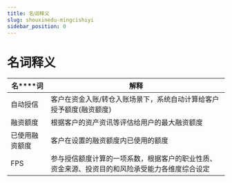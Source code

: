 ```yaml
---
title: 名词释义
slug: shouxinedu-mingcishiyi
sidebar_position: 0
---
```



# 名词释义

|**名****词**|**解释**|
|---|---|
|自动授信|客户在资金入账/转仓入账场景下，系统自动计算给客户授予额度(融资额度)|
|融资额度|根据客户的资产资讯等评估给用户的最大融资额度|
|已使用融资额度|客户在设置的融资额度内已使用的额度|
|FPS|参与授信额度计算的一项系数，根据客户的职业性质、资金来源、投资目的和风险承受能力各维度综合设定|

